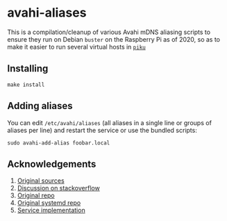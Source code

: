 # avahi-aliases

This is a compilation/cleanup of various Avahi mDNS aliasing scripts to ensure they run on Debian `buster` on the Raspberry Pi as of 2020, so as to make it easier to run several virtual hosts in [`piku`](https://github.com/piku)

## Installing

	make install

## Adding aliases

You can edit `/etc/avahi/aliases` (all aliases in a single line or groups of aliases per line) and restart the service or use the bundled scripts:

	sudo avahi-add-alias foobar.local

## Acknowledgements
1. [Original sources](http://www.avahi.org/wiki/Examples/PythonPublishAlias)
2. [Discussion on stackoverflow](http://stackoverflow.com/questions/775233/how-to-route-all-subdomains-to-a-single-host-using-mdns?answertab=votes#tab-top)
3. [Original repo](https://github.com/airtonix/avahi-aliases)
4. [Original systemd repo](https://github.com/5sw/avahi-aliases.git)
5. [Service implementation](https://gist.github.com/gnue/ba0e9e6e52eac2d324d73dacefb0b6cf)


